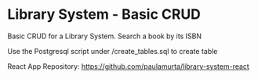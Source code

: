 # Library System - Basic CRUD
Basic CRUD for a Library System. Search a book by its ISBN <br>

Use the Postgresql script under /create_tables.sql to create table<br>

React App Repository: https://github.com/paulamurta/library-system-react

